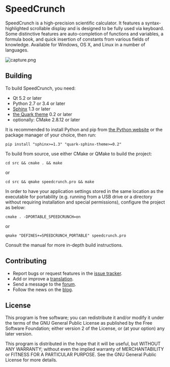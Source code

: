 # SpeedCrunch
SpeedCrunch is a high-precision scientific calculator. It features a syntax-highlighted scrollable display and is designed to be fully used via keyboard. Some distinctive features are auto-completion of functions and variables, a formula book, and quick insertion of constants from various fields of knowledge. Available for Windows, OS X, and Linux in a number of languages.

![capture.png](https://bitbucket.org/repo/dR7BnG/images/3654665019-capture.png)

## Building
To build SpeedCrunch, you need:

- Qt 5.2 or later
- Python 2.7 or 3.4 or later
- [Sphinx](http://sphinx-doc.org) 1.3 or later
- [the Quark theme](https://pypi.python.org/pypi/quark-sphinx-theme) 0.2 or later
- optionally: CMake 2.8.12 or later

It is recommended to install Python and pip from [the Python website](http://python.org)
or the package manager of your choice, then run:

    pip install "sphinx>=1.3" "quark-sphinx-theme>=0.2"

To build from source, use either CMake or QMake to build the project:

    cd src && cmake . && make

or

    cd src && qmake speedcrunch.pro && make
    
In order to have your application settings stored in the same location as
the executable for portability (e.g. running from a USB drive or a directory
without requiring installation and special permissions), configure the project
as below:

    cmake . -DPORTABLE_SPEEDCRUNCH=on

or

    qmake "DEFINES+=SPEEDCRUNCH_PORTABLE" speedcrunch.pro

Consult the manual for more in-depth build instructions.

## Contributing
- Report bugs or request features in the [issue tracker](https://bitbucket.org/heldercorreia/speedcrunch/issues).
- Add or improve a [translation](https://www.transifex.com/projects/p/speedcrunch/).
- Send a message to the [forum](https://groups.google.com/group/speedcrunch).
- Follow the news on the [blog](http://speedcrunch.blogspot.com).

## License
This program is free software; you can redistribute it and/or modify
it under the terms of the GNU General Public License as published by
the Free Software Foundation; either version 2 of the License, or
(at your option) any later version.

This program is distributed in the hope that it will be useful,
but WITHOUT ANY WARRANTY; without even the implied warranty of
MERCHANTABILITY or FITNESS FOR A PARTICULAR PURPOSE.  See the
GNU General Public License for more details.